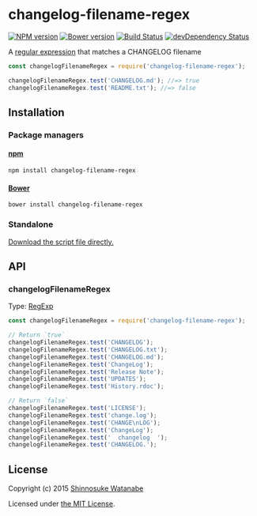 # changelog-filename-regex

[![NPM version](https://img.shields.io/npm/v/changelog-filename-regex.svg)](https://www.npmjs.com/package/changelog-filename-regex)
[![Bower version](https://img.shields.io/bower/v/changelog-filename-regex.svg)](https://github.com/shinnn/changelog-filename-regex/releases)
[![Build Status](https://travis-ci.org/shinnn/changelog-filename-regex.svg?branch=master)](https://travis-ci.org/shinnn/changelog-filename-regex)
[![devDependency Status](https://david-dm.org/shinnn/changelog-filename-regex/dev-status.svg)](https://david-dm.org/shinnn/changelog-filename-regex#info=devDependencies)

A [regular expression](http://www.ecma-international.org/ecma-262/5.1/#sec-15.10) that matches a CHANGELOG filename

```javascript
const changelogFilenameRegex = require('changelog-filename-regex');

changelogFilenameRegex.test('CHANGELOG.md'); //=> true
changelogFilenameRegex.test('README.txt'); //=> false
```

## Installation

### Package managers

#### [npm](https://www.npmjs.com/)

```
npm install changelog-filename-regex
```

#### [Bower](http://bower.io/)

```
bower install changelog-filename-regex
```

### Standalone

[Download the script file directly.](https://raw.githubusercontent.com/shinnn/changelog-filename-regex/master/browser.js)

## API

### changelogFilenameRegex

Type: [RegExp](https://developer.mozilla.org/docs/Web/JavaScript/Reference/Global_Objects/RegExp)

```javascript
const changelogFilenameRegex = require('changelog-filename-regex');

// Return `true`
changelogFilenameRegex.test('CHANGELOG');
changelogFilenameRegex.test('CHANGELOG.txt');
changelogFilenameRegex.test('CHANGELOG.md');
changelogFilenameRegex.test('ChangeLog');
changelogFilenameRegex.test('Release Note');
changelogFilenameRegex.test('UPDATES');
changelogFilenameRegex.test('History.rdoc');

// Return `false`
changelogFilenameRegex.test('LICENSE');
changelogFilenameRegex.test('change.log');
changelogFilenameRegex.test('CHANGE\nLOG');
changelogFilenameRegex.test('ChangeLog');
changelogFilenameRegex.test('  changelog  ');
changelogFilenameRegex.test('CHANGELOG.');
```

## License

Copyright (c) 2015 [Shinnosuke Watanabe](https://github.com/shinnn)

Licensed under [the MIT License](./LICENSE).
